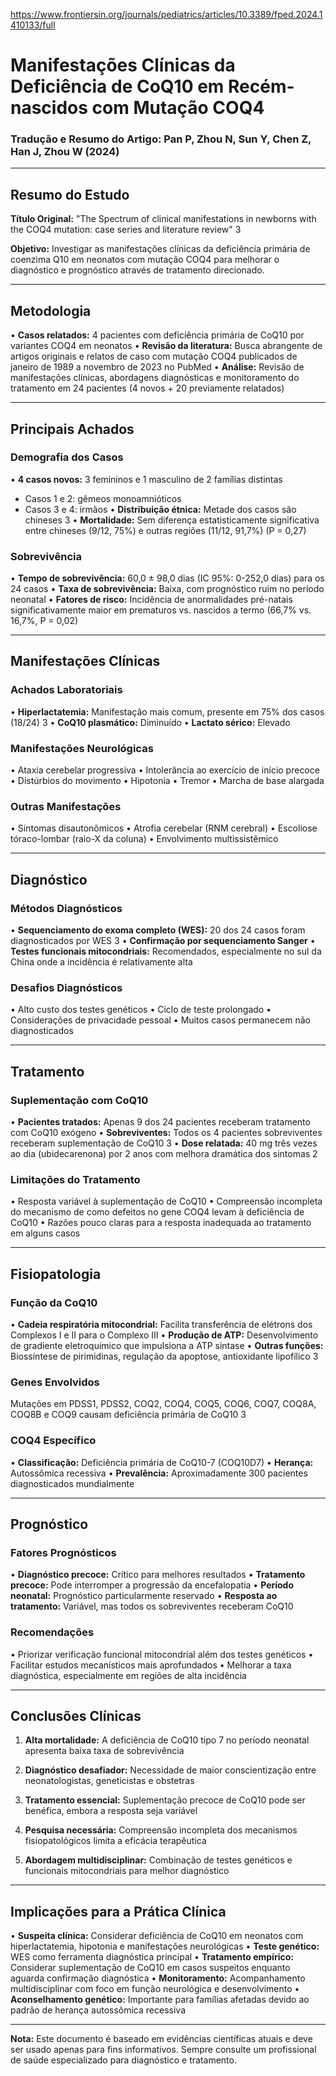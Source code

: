 https://www.frontiersin.org/journals/pediatrics/articles/10.3389/fped.2024.1410133/full


# Manifestações Clínicas da Deficiência de CoQ10 em Recém-nascidos com Mutação COQ4
### Tradução e Resumo do Artigo: Pan P, Zhou N, Sun Y, Chen Z, Han J, Zhou W (2024)

---

## Resumo do Estudo

**Título Original:** "The Spectrum of clinical manifestations in newborns with the COQ4 mutation: case series and literature review" <mcreference link="https://pmc.ncbi.nlm.nih.gov/articles/PMC11466766/" index="3">3</mcreference>

**Objetivo:** Investigar as manifestações clínicas da deficiência primária de coenzima Q10 em neonatos com mutação COQ4 para melhorar o diagnóstico e prognóstico através de tratamento direcionado.

---

## Metodologia

• **Casos relatados:** 4 pacientes com deficiência primária de CoQ10 por variantes COQ4 em neonatos
• **Revisão da literatura:** Busca abrangente de artigos originais e relatos de caso com mutação COQ4 publicados de janeiro de 1989 a novembro de 2023 no PubMed
• **Análise:** Revisão de manifestações clínicas, abordagens diagnósticas e monitoramento do tratamento em 24 pacientes (4 novos + 20 previamente relatados)

---

## Principais Achados

### Demografia dos Casos
• **4 casos novos:** 3 femininos e 1 masculino de 2 famílias distintas
  - Casos 1 e 2: gêmeos monoamnióticos
  - Casos 3 e 4: irmãos
• **Distribuição étnica:** Metade dos casos são chineses <mcreference link="https://pmc.ncbi.nlm.nih.gov/articles/PMC11466766/" index="3">3</mcreference>
• **Mortalidade:** Sem diferença estatisticamente significativa entre chineses (9/12, 75%) e outras regiões (11/12, 91,7%) (P = 0,27)

### Sobrevivência
• **Tempo de sobrevivência:** 60,0 ± 98,0 dias (IC 95%: 0-252,0 dias) para os 24 casos
• **Taxa de sobrevivência:** Baixa, com prognóstico ruim no período neonatal
• **Fatores de risco:** Incidência de anormalidades pré-natais significativamente maior em prematuros vs. nascidos a termo (66,7% vs. 16,7%, P = 0,02)

---

## Manifestações Clínicas

### Achados Laboratoriais
• **Hiperlactatemia:** Manifestação mais comum, presente em 75% dos casos (18/24) <mcreference link="https://pmc.ncbi.nlm.nih.gov/articles/PMC11466766/" index="3">3</mcreference>
• **CoQ10 plasmático:** Diminuído
• **Lactato sérico:** Elevado

### Manifestações Neurológicas
• Ataxia cerebelar progressiva
• Intolerância ao exercício de início precoce
• Distúrbios do movimento
• Hipotonia
• Tremor
• Marcha de base alargada

### Outras Manifestações
• Sintomas disautonômicos
• Atrofia cerebelar (RNM cerebral)
• Escoliose tóraco-lombar (raio-X da coluna)
• Envolvimento multissistêmico

---

## Diagnóstico

### Métodos Diagnósticos
• **Sequenciamento do exoma completo (WES):** 20 dos 24 casos foram diagnosticados por WES <mcreference link="https://pmc.ncbi.nlm.nih.gov/articles/PMC11466766/" index="3">3</mcreference>
• **Confirmação por sequenciamento Sanger**
• **Testes funcionais mitocondriais:** Recomendados, especialmente no sul da China onde a incidência é relativamente alta

### Desafios Diagnósticos
• Alto custo dos testes genéticos
• Ciclo de teste prolongado
• Considerações de privacidade pessoal
• Muitos casos permanecem não diagnosticados

---

## Tratamento

### Suplementação com CoQ10
• **Pacientes tratados:** Apenas 9 dos 24 pacientes receberam tratamento com CoQ10 exógeno
• **Sobreviventes:** Todos os 4 pacientes sobreviventes receberam suplementação de CoQ10 <mcreference link="https://pmc.ncbi.nlm.nih.gov/articles/PMC11466766/" index="3">3</mcreference>
• **Dose relatada:** 40 mg três vezes ao dia (ubidecarenona) por 2 anos com melhora dramática dos sintomas <mcreference link="https://pubmed.ncbi.nlm.nih.gov/32743982/" index="2">2</mcreference>

### Limitações do Tratamento
• Resposta variável à suplementação de CoQ10
• Compreensão incompleta do mecanismo de como defeitos no gene COQ4 levam à deficiência de CoQ10
• Razões pouco claras para a resposta inadequada ao tratamento em alguns casos

---

## Fisiopatologia

### Função da CoQ10
• **Cadeia respiratória mitocondrial:** Facilita transferência de elétrons dos Complexos I e II para o Complexo III
• **Produção de ATP:** Desenvolvimento de gradiente eletroquímico que impulsiona a ATP sintase
• **Outras funções:** Biossíntese de pirimidinas, regulação da apoptose, antioxidante lipofílico <mcreference link="https://pmc.ncbi.nlm.nih.gov/articles/PMC11466766/" index="3">3</mcreference>

### Genes Envolvidos
Mutações em PDSS1, PDSS2, COQ2, COQ4, COQ5, COQ6, COQ7, COQ8A, COQ8B e COQ9 causam deficiência primária de CoQ10 <mcreference link="https://pmc.ncbi.nlm.nih.gov/articles/PMC11466766/" index="3">3</mcreference>

### COQ4 Específico
• **Classificação:** Deficiência primária de CoQ10-7 (COQ10D7)
• **Herança:** Autossômica recessiva
• **Prevalência:** Aproximadamente 300 pacientes diagnosticados mundialmente

---

## Prognóstico

### Fatores Prognósticos
• **Diagnóstico precoce:** Crítico para melhores resultados
• **Tratamento precoce:** Pode interromper a progressão da encefalopatia
• **Período neonatal:** Prognóstico particularmente reservado
• **Resposta ao tratamento:** Variável, mas todos os sobreviventes receberam CoQ10

### Recomendações
• Priorizar verificação funcional mitocondrial além dos testes genéticos
• Facilitar estudos mecanísticos mais aprofundados
• Melhorar a taxa diagnóstica, especialmente em regiões de alta incidência

---

## Conclusões Clínicas

1. **Alta mortalidade:** A deficiência de CoQ10 tipo 7 no período neonatal apresenta baixa taxa de sobrevivência

2. **Diagnóstico desafiador:** Necessidade de maior conscientização entre neonatologistas, geneticistas e obstetras

3. **Tratamento essencial:** Suplementação precoce de CoQ10 pode ser benéfica, embora a resposta seja variável

4. **Pesquisa necessária:** Compreensão incompleta dos mecanismos fisiopatológicos limita a eficácia terapêutica

5. **Abordagem multidisciplinar:** Combinação de testes genéticos e funcionais mitocondriais para melhor diagnóstico

---

## Implicações para a Prática Clínica

• **Suspeita clínica:** Considerar deficiência de CoQ10 em neonatos com hiperlactatemia, hipotonia e manifestações neurológicas
• **Teste genético:** WES como ferramenta diagnóstica principal
• **Tratamento empírico:** Considerar suplementação de CoQ10 em casos suspeitos enquanto aguarda confirmação diagnóstica
• **Monitoramento:** Acompanhamento multidisciplinar com foco em função neurológica e desenvolvimento
• **Aconselhamento genético:** Importante para famílias afetadas devido ao padrão de herança autossômica recessiva

---

**Nota:** Este documento é baseado em evidências científicas atuais e deve ser usado apenas para fins informativos. Sempre consulte um profissional de saúde especializado para diagnóstico e tratamento.